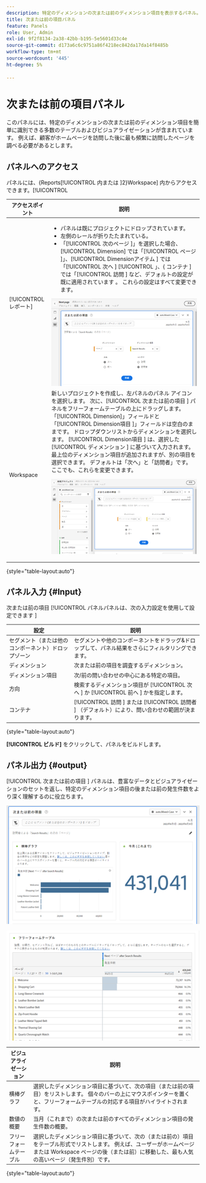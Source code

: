 ```yaml
---
description: 特定のディメンションの次または前のディメンション項目を表示するパネル。
title: 次または前の項目パネル
feature: Panels
role: User, Admin
exl-id: 9f2f8134-2a38-42bb-b195-5e5601d33c4e
source-git-commit: d173a6c6c9751a86f4218ec842da17da14f8485b
workflow-type: tm+mt
source-wordcount: '445'
ht-degree: 5%

---
```


# 次または前の項目パネル

このパネルには、特定のディメンションの次または前のディメンション項目を簡単に識別できる多数のテーブルおよびビジュアライゼーションが含まれています。 例えば、顧客がホームページを訪問した後に最も頻繁に訪問したページを調べる必要があるとします。

## パネルへのアクセス

パネルには、{Reports[!UICONTROL  内または ]2}Workspace] 内からアクセスできます。[!UICONTROL 

| アクセスポイント | 説明 |
| --- | --- |
| [!UICONTROL レポート] | <ul><li>パネルは既にプロジェクトにドロップされています。</li><li>左側のレールが折りたたまれている。</li><li>「[!UICONTROL  次のページ ]」を選択した場合、[!UICONTROL Dimension] では「[!UICONTROL  ページ ]」、[!UICONTROL Dimensionアイテム ] では「[!UICONTROL  次へ ] [!UICONTROL 」、{ コンテナ ] では「[!UICONTROL  訪問 ] など、デフォルトの設定が既に適用されています 。 これらの設定はすべて変更できます。</li></ul>![ 次/前のパネル ](assets/next-previous.png) |
| Workspace | 新しいプロジェクトを作成し、左パネルのパネル アイコンを選択します。 次に、[!UICONTROL  次または前の項目 ] パネルをフリーフォームテーブルの上にドラッグします。 「[!UICONTROL Dimension]」フィールドと「[!UICONTROL Dimension項目 ]」フィールドは空白のままです。 ドロップダウンリストからディメンションを選択します。 [!UICONTROL Dimension項目 ] は、選択した [!UICONTROL  ディメンション ] に基づいて入力されます。 最上位のディメンション項目が追加されますが、別の項目を選択できます。 デフォルトは「次へ」と「訪問者」です。 ここでも、これらを変更できます。<p>![ 次/前のパネル ](assets/next-previous2.png) |

{style="table-layout:auto"}

## パネル入力 {#Input}

次または前の項目 [!UICONTROL  パネルパネルは、次の入力設定を使用して設定できます ]

| 設定 | 説明 |
| --- | --- |
| セグメント（または他のコンポーネント）ドロップゾーン | セグメントや他のコンポーネントをドラッグ&amp;ドロップして、パネル結果をさらにフィルタリングできます。 |
| ディメンション | 次または前の項目を調査するディメンション。 |
| ディメンション項目 | 次/前の問い合わせの中心にある特定の項目。 |
| 方向 | 検索するディメンション項目が [!UICONTROL  次へ ] か [!UICONTROL  前へ ] かを指定します。 |
| コンテナ | [!UICONTROL  訪問 ] または [!UICONTROL  訪問者 ] （デフォルト）により、問い合わせの範囲が決まります。 |

{style="table-layout:auto"}

**[!UICONTROL ビルド]** をクリックして、パネルをビルドします。

## パネル出力 {#output}

[!UICONTROL  次または前の項目 ] パネルは、豊富なデータとビジュアライゼーションのセットを返し、特定のディメンション項目の後または前の発生件数をより深く理解するのに役立ちます。

![ 次/前のパネル出力 ](assets/next-previous-output.png)

![ 次/前のパネル出力 ](assets/next-previous-output2.png)

| ビジュアライゼーション | 説明 |
| --- | --- |
| 横棒グラフ | 選択したディメンション項目に基づいて、次の項目（または前の項目）をリストします。 個々のバーの上にマウスポインターを置くと、フリーフォームテーブルの対応する項目がハイライトされます。 |
| 数値の概要 | 当月（これまで）の次または前のすべてのディメンション項目の発生件数の概要。 |
| フリーフォームテーブル | 選択したディメンション項目に基づいて、次の（または前の）項目をテーブル形式でリストします。 例えば、ユーザーがホームページまたは Workspace ページの後（または前）に移動した、最も人気の高いページ（発生件別）です。 |

{style="table-layout:auto"}
